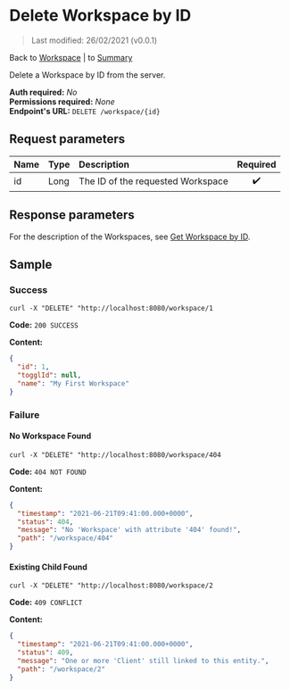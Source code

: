 # Delete Workspace by ID

> Last modified: 26/02/2021 (v0.0.1)

Back to [Workspace](../Workspace.md) | to [Summary](../../README.md)

Delete a Workspace by ID from the server.

**Auth required:** _No_  
**Permissions required:** _None_  
**Endpoint's URL:** `DELETE /workspace/{id}`

## Request parameters

| Name | Type | Description | Required |
|:--|:--|:--|:--:|
| id | Long | The ID of the requested Workspace | ✔️ |

## Response parameters

For the description of the Workspaces, see [Get Workspace by ID](Get-Workspace-by-ID.md).

## Sample

### Success

```shell
curl -X "DELETE" "http://localhost:8080/workspace/1
```

**Code:** `200 SUCCESS`

**Content:**

```json
{
  "id": 1,
  "togglId": null,
  "name": "My First Workspace"
}
```

### Failure

#### No Workspace Found

```shell
curl -X "DELETE" "http://localhost:8080/workspace/404
```

**Code:** `404 NOT FOUND`

**Content:**

```json
{
  "timestamp": "2021-06-21T09:41:00.000+0000",
  "status": 404,
  "message": "No 'Workspace' with attribute '404' found!",
  "path": "/workspace/404"
}
```

#### Existing Child Found

```shell
curl -X "DELETE" "http://localhost:8080/workspace/2
```

**Code:** `409 CONFLICT`

**Content:**

```json
{
  "timestamp": "2021-06-21T09:41:00.000+0000",
  "status": 409,
  "message": "One or more 'Client' still linked to this entity.",
  "path": "/workspace/2"
}
```